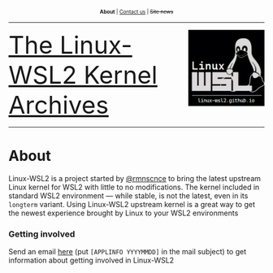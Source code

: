 <p align="center"><font size="1"><b>About</b> | <a href="mailto:linux-wsl2.github.io">Contact us</a> | <strike>Site news</strike> </font></p>
<hr>
<img src="/images/image.png" width="150" title="WSL Avatar" align="right" /><font size="7"><a href="linux-wsl2.github.io">The Linux-WSL2 Kernel Archives</a></font>
<hr size="15">

# About

Linux-WSL2 is a project started by [@rmnscnce](https://www.github.com/rmnscnce) to bring the latest upstream Linux kernel for WSL2 with little to no modifications. The kernel included in standard WSL2 environment — while stable, is not the latest, even in its `longterm` variant. Using Linux-WSL2 upstream kernel is a great way to get the newest experience brought by Linux to your WSL2 environments

### Getting involved
Send an email [here](mailto:linux-wsl2@ya.ru) (put `[APPLINFO YYYYMMDD]` in the mail subject) to get information about getting involved in Linux-WSL2
